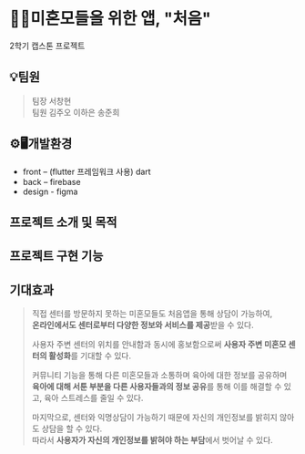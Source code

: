 # 👩‍🧒미혼모들을 위한 앱, "처음"
2학기 캡스톤 프로젝트

## 💡팀원
> 팀장 서창현<br>
> 팀원 김주오 이하은 송준희 

## ⚙️🖥️개발환경
- front – (flutter 프레임워크 사용) dart<br>
- back – firebase<br>
- design - figma<br>

## 프로젝트 소개 및 목적

## 프로젝트 구현 기능

## 기대효과
> 직접 센터를 방문하지 못하는 미혼모들도 처음앱을 통해 상담이 가능하여,<br> <strong>온라인에서도 센터로부터 다양한 정보와 서비스를 제공</strong>받을 수 있다.
>
> 사용자 주변 센터의 위치를 안내함과 동시에 홍보함으로써 <strong>사용자 주변 미혼모 센터의 활성화</strong>를 기대할 수 있다.
>
> 커뮤니티 기능을 통해 다른 미혼모들과 소통하며 육아에 대한 정보를 공유하며 <br><strong>육아에 대해 서툰 부분을 다른 사용자들과의 정보 공유</strong>를 통해 이를 해결할 수 있고, 육아 스트레스를 줄일 수 있다.
>
> 마지막으로, 센터와 익명상담이 가능하기 때문에 자신의 개인정보를 밝히지 않아도 상담을 할 수 있다.<br> 따라서 <strong>사용자가 자신의 개인정보를 밝혀야 하는 부담</strong>에서 벗어날 수 있다.

